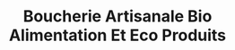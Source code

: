 ---
title: "Boucherie Artisanale Bio Alimentation Et Eco Produits"
url: /villeneuve-dascq/boucherie-artisanale-bio-alimentation-et-eco-produits/
shop: boucherie
---